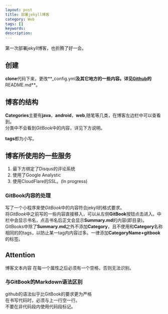 ```yaml
---
layout: post
title: 部署jekyll博客
category: Web
tags: []
keywords:
description:
---
```


第一次部署jekyll博客，也折腾了好一会。

## 创建

**clone**代码下来，更改**_config.yml**及其它地方的一些内容。详见[Github](https://github.com/ivyxjc/ivyxjc.github.io)的**README.md**。


## 博客的结构

**Categories**主要有**java**，**android**，**web**,随笔等几类，在博客左边栏中可以查看到。<br>
分类中不会看到*GitBook*中的内容，详见下方说明。<br>

**tags**都为小写。<br>

## 博客所使用的一些服务

 1. 最下方绑定了Disqus的评论系统<br>
 2. 使用了Google Analystic
 3. 使用CloudFlare的SSL。(In progress)

### GitBook内容的处理
写了一个小程序来使*GitBook*中的内容符合jekyll的格式要求。<br>
将*GitBook*中之前写的一些内容直接移入，可以从左侧**GitBook**按钮点击进入。中栏中会显示书名，点击书名后正文会显示**Summary.md**的内容(即目录)。<br>
GitBooks中除了**Summary.md**之外不添加**Category**，且不使用和**Category**名称相同的的tags，以防止某一tag内内容过多。一律添加**CategoryName+gitbook**的标签。

## Attention
博客文本内容 在每一个属性之后必须有一个空格，否则无法识别。<br>

### 与GitBook的Markdown语法区别
github的语法似乎比GitBook的要求更为严格<br>
在书写代码时，必须与上一行空一行。<br>
不要在非代码段内使用代码段标记。

